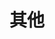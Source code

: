 ---
layout: post-list
title: 其他
lang: en
cover_url: https://vip1.loli.net/2020/01/13/HA62M3rdo97TcGj.png
position: 4
navlevel: header
navtitle: Other
filter:
  - by_category: other
---